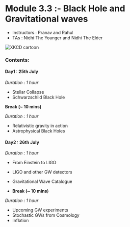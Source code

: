 # Module 3.3 :- Black Hole and Gravitational waves

- Instructors : Pranav and Rahul
- TAs : Nidhi The Younger and Nidhi The Elder

![XKCD cartoon](https://www.explainxkcd.com/wiki/images/3/3a/gravitational_waves.png)

### Contents:

#### Day1 : 25th July

_Duration : 1 hour_

- Stellar Collapse
- Schwarzschild Black Hole

**Break (~ 10 mins)**

_Duration : 1 hour_

- Relativistic gravity in action
- Astrophysical Black Holes

#### Day2 : 26th July

_Duration : 1 hour_

- From Einstein to LIGO
- LIGO and other GW detectors
- Gravitational Wave Catalogue

- **Break (~ 10 mins)**

_Duration : 1 hour_

- Upcoming GW experiments
- Stochastic GWs from Cosmology
- Inflation
